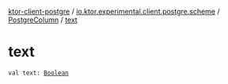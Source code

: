 [ktor-client-postgre](../../index.md) / [io.ktor.experimental.client.postgre.scheme](../index.md) / [PostgreColumn](index.md) / [text](./text.md)

# text

`val text: `[`Boolean`](https://kotlinlang.org/api/latest/jvm/stdlib/kotlin/-boolean/index.html)